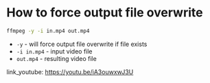 # How to force output file overwrite

```bash
ffmpeg -y -i in.mp4 out.mp4
```

- `-y` - will force output file overwrite if file exists
- `-i in.mp4` - input video file
- `out.mp4` - resulting video file


link_youtube: https://youtu.be/iA3ouwxwJ3U
